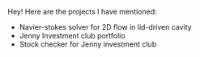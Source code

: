Hey! Here are the projects I have mentioned: 
- Navier-stokes solver for 2D flow in lid-driven cavity
- Jenny Investment club portfolio
- Stock checker for Jenny investment club
